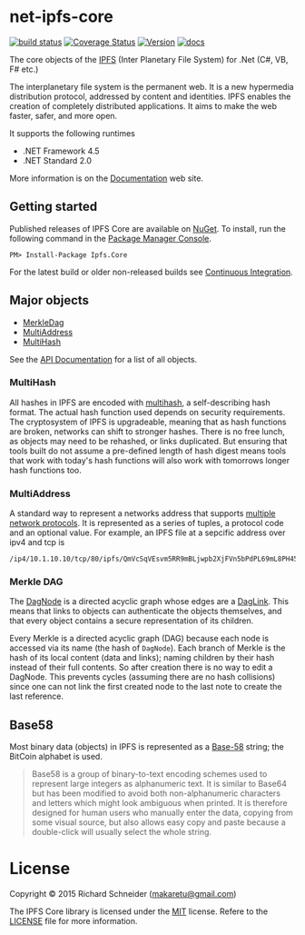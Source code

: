 # net-ipfs-core 

[![build status](https://ci.appveyor.com/api/projects/status/github/richardschneider/net-ipfs-core?branch=master&svg=true)](https://ci.appveyor.com/project/richardschneider/net-ipfs-core) 
[![Coverage Status](https://coveralls.io/repos/richardschneider/net-ipfs-core/badge.svg?branch=master&service=github)](https://coveralls.io/github/richardschneider/net-ipfs-core?branch=master)
[![Version](https://img.shields.io/nuget/v/Ipfs.Core.svg)](https://www.nuget.org/packages/Ipfs.Core)
[![docs](https://cdn.rawgit.com/richardschneider/net-ipfs-core/master/doc/images/docs-latest-green.svg)](https://richardschneider.github.io/net-ipfs-core)

The core objects of the [IPFS](https://github.com/ipfs/ipfs) (Inter Planetary File System) for .Net (C#, VB, F# etc.)

The interplanetary file system is the permanent web. It is a new hypermedia distribution protocol, addressed by content and identities. IPFS enables the creation of completely distributed applications. It aims to make the web faster, safer, and more open.

It supports the following runtimes

- .NET Framework 4.5
- .NET Standard 2.0

More information is on the [Documentation](https://richardschneider.github.io/net-ipfs-core/) web site.

## Getting started

Published releases of IPFS Core are available on [NuGet](https://www.nuget.org/packages/ipfs.core/).  To install, run the following command in the [Package Manager Console](https://docs.nuget.org/docs/start-here/using-the-package-manager-console).

    PM> Install-Package Ipfs.Core
    
For the latest build or older non-released builds see [Continuous Integration](https://github.com/richardschneider/net-ipfs-core/wiki/Continuous-Integration).

## Major objects

- [MerkleDag](https://richardschneider.github.io/net-ipfs-core/api/Ipfs.DagNode.html)
- [MultiAddress](https://richardschneider.github.io/net-ipfs-core/api/Ipfs.MultiAddress.html)
- [MultiHash](https://richardschneider.github.io/net-ipfs-core/api/Ipfs.MultiHash.html)

See the [API Documentation](https://richardschneider.github.io/net-ipfs-core/api/Ipfs.html) for a list of all objects.

### MultiHash

All hashes in IPFS are encoded with [multihash](https://github.com/multiformats/multihash), a self-describing hash format. The actual hash function used depends on security requirements. The cryptosystem of IPFS is upgradeable, meaning that as hash functions are broken, networks can shift to stronger hashes. There is no free lunch, as objects may need to be rehashed, or links duplicated. But ensuring that tools built do not assume a pre-defined length of hash digest means tools that work with today's hash functions will also work with tomorrows longer hash functions too.

### MultiAddress

A standard way to represent a networks address that supports [multiple network protocols](https://github.com/multiformats/multiaddr). It is represented as a series of tuples, a protocol code and an optional value.  For example, an IPFS file at a sepcific address over ipv4 and tcp is 

    /ip4/10.1.10.10/tcp/80/ipfs/QmVcSqVEsvm5RR9mBLjwpb2XjFVn5bPdPL69mL8PH45pPC

### Merkle DAG

The [DagNode](https://richardschneider.github.io/net-ipfs-core/api/Ipfs.DagNode.html) is a directed acyclic graph whose edges are a 
[DagLink](https://richardschneider.github.io/net-ipfs-core/api/Ipfs.DagLink.html). This means that links to objects can authenticate 
the objects themselves, and that every object contains a secure 
representation of its children.

Every Merkle is a directed acyclic graph (DAG) because each node is accessed via its name (the hash of `DagNode`). Each branch of Merkle is the hash of its local content (data and links);  naming children by their hash instead of their full contents. So after creation there is no way to edit a DagNode. This prevents cycles (assuming there are no hash collisions) since one can not link the first created node to the last note to create the last reference.

## Base58

Most binary data (objects) in IPFS is represented as a [Base-58](https://en.wikipedia.org/wiki/Base58) string; the BitCoin alphabet is used.

> Base58 is a group of binary-to-text encoding schemes used to represent large integers as alphanumeric text. It is similar to Base64 but has been modified to avoid both non-alphanumeric characters and letters which might look ambiguous when printed. It is therefore designed for human users who manually enter the data, copying from some visual source, but also allows easy copy and paste because a double-click will usually select the whole string. 

# License
Copyright © 2015 Richard Schneider (makaretu@gmail.com)

The IPFS Core library is licensed under the [MIT](http://www.opensource.org/licenses/mit-license.php "Read more about the MIT license form") license. Refere to the [LICENSE](https://github.com/richardschneider/net-ipfs-core/blob/master/LICENSE) file for more information.
